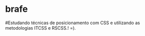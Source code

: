 # brafe

#Estudando técnicas de posicionamento com CSS e utilizando as metodologias ITCSS e RSCSS.! =).
